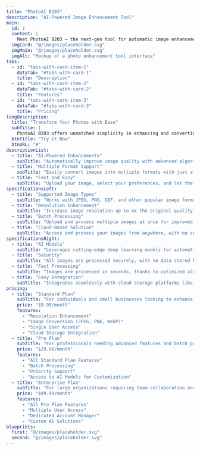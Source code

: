 ```yaml
---
title: "PhotoAI B203"
description: "AI-Powered Image Enhancement Tool"
main:
  id: 1
  content: |
    Meet PhotoAI B203 – the next-gen tool for automatic image enhancement and transformation. With advanced AI algorithms, this web-based app allows you to quickly convert and improve your images, from enhancing quality to converting them into different styles, all at the click of a button.
  imgCard: "@/images/placeholder.svg"
  imgMain: "@/images/placeholder.svg"
  imgAlt: "Mockup of a photo enhancement tool interface"
tabs:
  - id: "tabs-with-card-item-1"
    dataTab: "#tabs-with-card-1"
    title: "Description"
  - id: "tabs-with-card-item-2"
    dataTab: "#tabs-with-card-2"
    title: "Features"
  - id: "tabs-with-card-item-3"
    dataTab: "#tabs-with-card-3"
    title: "Pricing"
longDescription:
  title: "Transform Your Photos with Ease"
  subTitle: |
    PhotoAI B203 offers unmatched simplicity in enhancing and converting images using AI. Whether you want to upscale image resolution, change formats, or apply artistic filters, PhotoAI B203 makes photo editing effortless and efficient.
  btnTitle: "Try it Now"
  btnURL: "#"
descriptionList:
  - title: "AI-Powered Enhancements"
    subTitle: "Automatically improve image quality with advanced algorithms that enhance clarity, color, and detail."
  - title: "Multiple Format Support"
    subTitle: "Easily convert images into multiple formats with just a click, including PNG, JPEG, and WebP."
  - title: "Fast and Easy"
    subTitle: "Upload your image, select your preferences, and let the AI handle the rest – it’s that simple."
specificationsLeft:
  - title: "Supported Image Types"
    subTitle: "Works with JPEG, PNG, GIF, and other popular image formats."
  - title: "Resolution Enhancement"
    subTitle: "Increase image resolution up to 4x the original quality without losing detail."
  - title: "Batch Processing"
    subTitle: "Upload and process multiple images at once for improved productivity."
  - title: "Cloud-Based Solution"
    subTitle: "Access and process your images from anywhere, with no software installation required."
specificationsRight:
  - title: "AI Models"
    subTitle: "Leverages cutting-edge deep learning models for automatic enhancements."
  - title: "Security"
    subTitle: "All images are processed securely, with no data stored beyond the session."
  - title: "Fast Processing"
    subTitle: "Images are processed in seconds, thanks to optimized algorithms."
  - title: "Easy Integration"
    subTitle: "Integrates seamlessly with cloud storage platforms like Google Drive and Dropbox."
pricing:
  - title: "Standard Plan"
    subTitle: "For individuals and small businesses looking to enhance their images efficiently."
    price: "$9.99/month"
    features:
      - "Resolution Enhancement"
      - "Image Conversion (JPEG, PNG, WebP)"
      - "Single User Access"
      - "Cloud Storage Integration"
  - title: "Pro Plan"
    subTitle: "For professionals needing advanced features and batch processing."
    price: "$29.99/month"
    features:
      - "All Standard Plan Features"
      - "Batch Processing"
      - "Priority Support"
      - "Access to AI Models for Customization"
  - title: "Enterprise Plan"
    subTitle: "For large organizations requiring team collaboration and dedicated support."
    price: "$99.99/month"
    features:
      - "All Pro Plan Features"
      - "Multiple User Access"
      - "Dedicated Account Manager"
      - "Custom AI Solutions"
blueprints:
  first: "@/images/placeholder.svg"
  second: "@/images/placeholder.svg"
---
```


